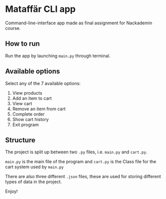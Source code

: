 # Mataffär CLI app
Command-line-interface app made as final assignment for Nackademin course.

## How to run
Run the app by launching `main.py` through terminal.

## Available options
Select any of the 7 available options:
1. View products
2. Add an item to cart
3. View cart
4. Remove an item from cart
5. Complete order
6. Show cart history
7. Exit program

## Structure
The project is split up between two `.py` files, i.e. `main.py` and `cart.py`.

`main.py` is the main file of the program and `cart.py` is the Class file for the cart system used by `main.py`

There are also three different `.json` files, these are used for storing different types of data in the project.

Enjoy!
